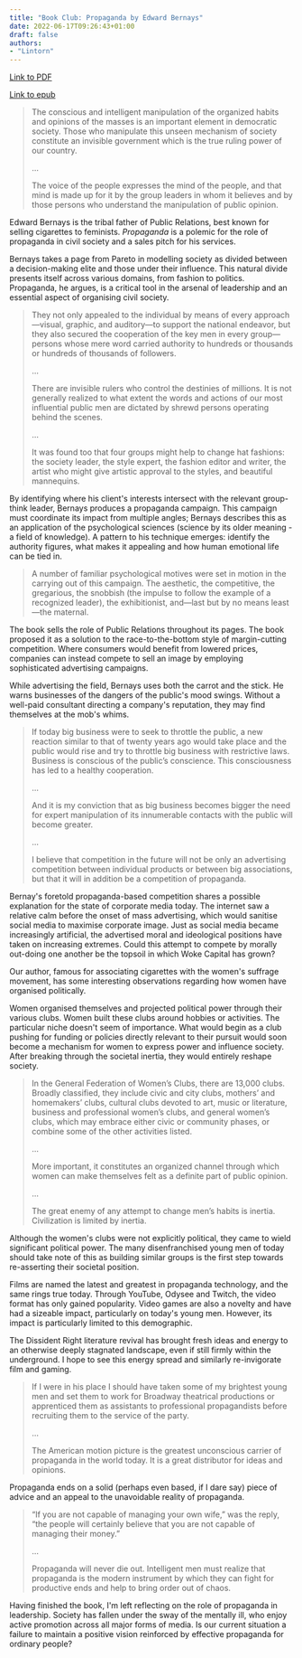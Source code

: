 ```yaml
---
title: "Book Club: Propaganda by Edward Bernays"
date: 2022-06-17T09:26:43+01:00
draft: false
authors:
- "Lintorn"
---
```


[Link to PDF](/books/propaganda.pdf)

[Link to epub](/books/propaganda.epub)

>The conscious and intelligent manipulation of the organized habits and opinions of the masses is an important element in democratic society. Those who manipulate this unseen mechanism of society constitute an invisible government which is the true ruling power of our country.
> 
>...
> 
>The voice of the people expresses the mind of the people, and that mind is made up for it by the group leaders in whom it believes and by those persons who understand the manipulation of public opinion.

Edward Bernays is the tribal father of Public Relations, best known for selling cigarettes to feminists. *Propaganda* is a polemic for the role of propaganda in civil society and a sales pitch for his services.

Bernays takes a page from Pareto in modelling society as divided between a decision-making elite and those under their influence. This natural divide presents itself across various domains, from fashion to politics. Propaganda, he argues, is a critical tool in the arsenal of leadership and an essential aspect of organising civil society.

>They not only appealed to the individual by means of every approach—visual, graphic, and auditory—to support the national endeavor, but they also secured the cooperation of the key men in every group—persons whose mere word carried authority to hundreds or thousands or hundreds of thousands of followers.
> 
>...
> 
>There are invisible rulers who control the destinies of millions. It is not generally realized to what extent the words and actions of our most influential public men are dictated by shrewd persons operating behind the scenes.
> 
>...
> 
>It was found too that four groups might help to change hat fashions: the society leader, the style expert, the fashion editor and writer, the artist who might give artistic approval to the styles, and beautiful mannequins.

By identifying where his client's interests intersect with the relevant group-think leader, Bernays produces a propaganda campaign. This campaign must coordinate its impact from multiple angles; Bernays describes this as an application of the psychological sciences (science by its older meaning - a field of knowledge). A pattern to his technique emerges: identify the authority figures, what makes it appealing and how human emotional life can be tied in.

>A number of familiar psychological motives were set in motion in the carrying out of this campaign. The aesthetic, the competitive, the gregarious, the snobbish (the impulse to follow the example of a recognized leader), the exhibitionist, and—last but by no means least—the maternal.

The book sells the role of Public Relations throughout its pages. The book proposed it as a solution to the race-to-the-bottom style of margin-cutting competition. Where consumers would benefit from lowered prices, companies can instead compete to sell an image by employing sophisticated advertising campaigns.

While advertising the field, Bernays uses both the carrot and the stick. He warns businesses of the dangers of the public's mood swings. Without a well-paid consultant directing a company's reputation, they may find themselves at the mob's whims.

>If today big business were to seek to throttle the public, a new reaction similar to that of twenty years ago would take place and the public would rise and try to throttle big business with restrictive laws. Business is conscious of the public’s conscience. This consciousness has led to a healthy cooperation.
> 
>...
> 
>And it is my conviction that as big business becomes bigger the need for expert manipulation of its innumerable contacts with the public will become greater.
> 
>...
> 
>I believe that competition in the future will not be only an advertising competition between individual products or between big associations, but that it will in addition be a competition of propaganda.

Bernay's foretold propaganda-based competition shares a possible explanation for the state of corporate media today. The internet saw a relative calm before the onset of mass advertising, which would sanitise social media to maximise corporate image. Just as social media became increasingly artificial, the advertised moral and ideological positions have taken on increasing extremes. Could this attempt to compete by morally out-doing one another be the topsoil in which Woke Capital has grown?

Our author, famous for associating cigarettes with the women's suffrage movement, has some interesting observations regarding how women have organised politically.

Women organised themselves and projected political power through their various clubs. Women built these clubs around hobbies or activities. The particular niche doesn't seem of importance. What would begin as a club pushing for funding or policies directly relevant to their pursuit would soon become a mechanism for women to express power and influence society. After breaking through the societal inertia, they would entirely reshape society.

>In the General Federation of Women’s Clubs, there are 13,000 clubs. Broadly classified, they include civic and city clubs, mothers’ and homemakers’ clubs, cultural clubs devoted to art, music or literature, business and professional women’s clubs, and general women’s clubs, which may embrace either civic or community phases, or combine some of the other activities listed.
> 
>...
> 
>More important, it constitutes an organized channel through which women can make themselves felt as a definite part of public opinion.
>
>...
> 
>The great enemy of any attempt to change men’s habits is inertia. Civilization is limited by inertia.

Although the women's clubs were not explicitly political, they came to wield significant political power. The many disenfranchised young men of today should take note of this as building similar groups is the first step towards re-asserting their societal position.

Films are named the latest and greatest in propaganda technology, and the same rings true today. Through YouTube, Odysee and Twitch, the video format has only gained popularity. Video games are also a novelty and have had a sizeable impact, particularly on today's young men. However, its impact is particularly limited to this demographic.

The Dissident Right literature revival has brought fresh ideas and energy to an otherwise deeply stagnated landscape, even if still firmly within the underground. I hope to see this energy spread and similarly re-invigorate film and gaming.

>If I were in his place I should have taken some of my brightest young men and set them to work for Broadway theatrical productions or apprenticed them as assistants to professional propagandists before recruiting them to the service of the party.
>
>...
> 
>The American motion picture is the greatest unconscious carrier of propaganda in the world today. It is a great distributor for ideas and opinions.

Propaganda ends on a solid (perhaps even based, if I dare say) piece of advice and an appeal to the unavoidable reality of propaganda.

>“If you are not capable of managing your own wife,” was the reply, “the people will certainly believe that you are not capable of managing their money.”
> 
>...
> 
>Propaganda will never die out. Intelligent men must realize that propaganda is the modern instrument by which they can fight for productive ends and help to bring order out of chaos.

Having finished the book, I'm left reflecting on the role of propaganda in leadership. Society has fallen under the sway of the mentally ill, who enjoy active promotion across all major forms of media. Is our current situation a failure to maintain a positive vision reinforced by effective propaganda for ordinary people?
